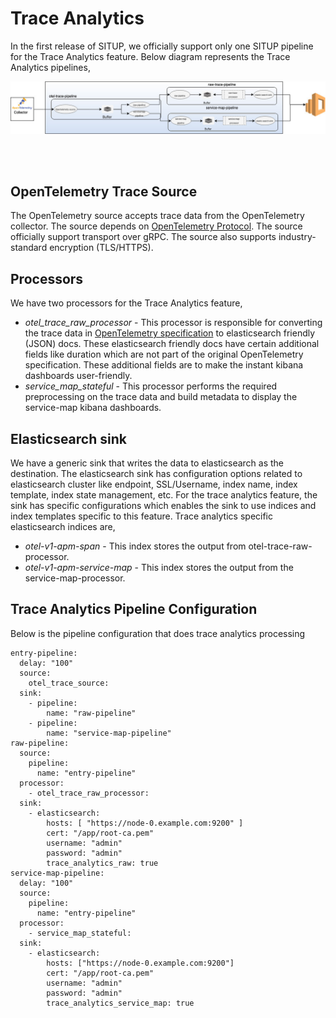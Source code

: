 # Trace Analytics

In the first release of SITUP, we officially  support only one SITUP pipeline for the Trace Analytics feature. Below diagram represents the Trace Analytics pipelines,

![Trace Analytics Pipeline](images/TraceAnalyticsFeature.jpg)

<br />
<br />

## OpenTelemetry Trace Source

The OpenTelemetry source accepts trace data from the OpenTelemetry collector. The source depends on [OpenTelemetry Protocol](https://github.com/open-telemetry/opentelemetry-specification/tree/master/specification/protocol). The source officially support transport over gRPC. The source also supports industry-standard encryption (TLS/HTTPS). 

## Processors

We have two processors for the Trace Analytics feature,
* *otel_trace_raw_processor* -  This processor is responsible for converting the trace data in [OpenTelemetry specification](https://github.com/open-telemetry/opentelemetry-proto/tree/master/opentelemetry/proto/trace/v1) to elasticsearch friendly (JSON) docs. These elasticsearch friendly docs have certain additional fields like duration which are not part of the original OpenTelemetry specification. These additional fields are to make the instant kibana dashboards user-friendly.
* *service_map_stateful* -  This processor performs the required preprocessing on the trace data and build metadata to display the service-map kibana dashboards.


## Elasticsearch sink

We have a generic sink that writes the data to elasticsearch as the destination. The elasticsearch sink has configuration options related to elasticsearch cluster like endpoint, SSL/Username, index name, index template, index state management, etc. 
For the trace analytics feature, the sink has specific configurations which enables the sink to use indices and index templates specific to this feature. Trace analytics specific elasticsearch indices are,
                                                                                                                                                                 
* *otel-v1-apm-span* -  This index stores the output from otel-trace-raw-processor. 
* *otel-v1-apm-service-map* - This index stores the output from the service-map-processor.


## Trace Analytics Pipeline Configuration

Below is the pipeline configuration that does trace analytics processing

```
entry-pipeline:
  delay: "100"
  source:
    otel_trace_source:
  sink:
    - pipeline:
        name: "raw-pipeline"
    - pipeline:
        name: "service-map-pipeline"
raw-pipeline:
  source:
    pipeline:
      name: "entry-pipeline"
  processor:
    - otel_trace_raw_processor:
  sink:
    - elasticsearch:
        hosts: [ "https://node-0.example.com:9200" ]
        cert: "/app/root-ca.pem"
        username: "admin"
        password: "admin"
        trace_analytics_raw: true
service-map-pipeline:
  delay: "100"
  source:
    pipeline:
      name: "entry-pipeline"
  processor:
    - service_map_stateful:
  sink:
    - elasticsearch:
        hosts: ["https://node-0.example.com:9200"]
        cert: "/app/root-ca.pem"
        username: "admin"
        password: "admin"
        trace_analytics_service_map: true
```
